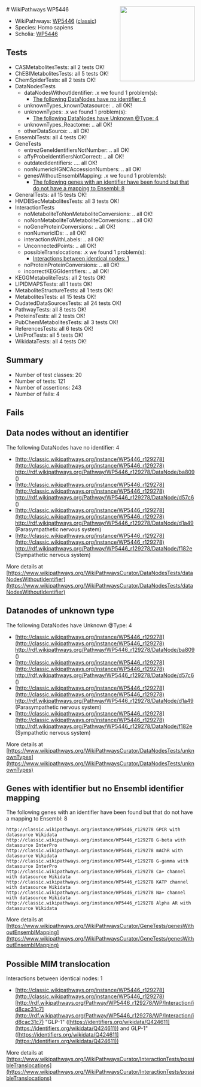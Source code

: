 <img style="float: right; width: 200px" src="https://upload.wikimedia.org/wikipedia/commons/thumb/8/83/Wplogo_with_text_500.png/640px-Wplogo_with_text_500.png" />
# WikiPathways WP5446

* WikiPathways: [WP5446](https://wikipathways.org/pathways/WP5446) ([classic](https://classic.wikipathways.org/instance/WP5446))
* Species: Homo sapiens
* Scholia: [WP5446](https://scholia.toolforge.org/wikipathways/WP5446)
## Tests
* CASMetabolitesTests: all 2 tests OK!
* ChEBIMetabolitesTests: all 5 tests OK!
* ChemSpiderTests: all 2 tests OK!
* DataNodesTests
    * dataNodesWithoutIdentifier: .x we found 1 problem(s):
        * [The following DataNodes have no identifier: 4](#d2d32fa3)
    * unknownTypes_knownDatasource: .. all OK!
    * unknownTypes: .x we found 1 problem(s):
        * [The following DataNodes have Unknown @Type: 4](#839973e2)
    * unknownTypes_Reactome: .. all OK!
    * otherDataSource: .. all OK!
* EnsemblTests: all 4 tests OK!
* GeneTests
    * entrezGeneIdentifiersNotNumber: .. all OK!
    * affyProbeIdentifiersNotCorrect: .. all OK!
    * outdatedIdentifiers: .... all OK!
    * nonNumericHGNCAccessionNumbers: .. all OK!
    * genesWithoutEnsemblMapping: .x we found 1 problem(s):
        * [The following genes with an identifier have been found but that do not have a mapping to Ensembl: 8](#40286d8a)
* GeneralTests: all 15 tests OK!
* HMDBSecMetabolitesTests: all 3 tests OK!
* InteractionTests
    * noMetaboliteToNonMetaboliteConversions: .. all OK!
    * noNonMetaboliteToMetaboliteConversions: .. all OK!
    * noGeneProteinConversions: .. all OK!
    * nonNumericIDs: .. all OK!
    * interactionsWithLabels: .. all OK!
    * UnconnectedPoints: .. all OK!
    * possibleTranslocations: .x we found 1 problem(s):
        * [Interactions between identical nodes: 1](#1c118206)
    * noProteinProteinConversions: .. all OK!
    * incorrectKEGGIdentifiers: .. all OK!
* KEGGMetaboliteTests: all 2 tests OK!
* LIPIDMAPSTests: all 1 tests OK!
* MetaboliteStructureTests: all 1 tests OK!
* MetabolitesTests: all 15 tests OK!
* OudatedDataSourcesTests: all 24 tests OK!
* PathwayTests: all 8 tests OK!
* ProteinsTests: all 2 tests OK!
* PubChemMetabolitesTests: all 3 tests OK!
* ReferencesTests: all 6 tests OK!
* UniProtTests: all 5 tests OK!
* WikidataTests: all 4 tests OK!


## Summary

* Number of test classes: 20
* Number of tests: 121
* Number of assertions: 243
* Number of fails: 4

## Fails

<a name="d2d32fa3" />

## Data nodes without an identifier

The following DataNodes have no identifier: 4

* [http://classic.wikipathways.org/instance/WP5446_r129278](http://classic.wikipathways.org/instance/WP5446_r129278) http://rdf.wikipathways.org/Pathway/WP5446_r129278/DataNode/ba809 ()
* [http://classic.wikipathways.org/instance/WP5446_r129278](http://classic.wikipathways.org/instance/WP5446_r129278) http://rdf.wikipathways.org/Pathway/WP5446_r129278/DataNode/d57c6 ()
* [http://classic.wikipathways.org/instance/WP5446_r129278](http://classic.wikipathways.org/instance/WP5446_r129278) http://rdf.wikipathways.org/Pathway/WP5446_r129278/DataNode/d1a49 (Parasympathetic
nervous 
system)
* [http://classic.wikipathways.org/instance/WP5446_r129278](http://classic.wikipathways.org/instance/WP5446_r129278) http://rdf.wikipathways.org/Pathway/WP5446_r129278/DataNode/f182e (Sympathetic 
nervous 
system)


More details at [https://www.wikipathways.org/WikiPathwaysCurator/DataNodesTests/dataNodesWithoutIdentifier](https://www.wikipathways.org/WikiPathwaysCurator/DataNodesTests/dataNodesWithoutIdentifier)

<a name="839973e2" />

## Datanodes of unknown type

The following DataNodes have Unknown @Type: 4

* [http://classic.wikipathways.org/instance/WP5446_r129278](http://classic.wikipathways.org/instance/WP5446_r129278) http://rdf.wikipathways.org/Pathway/WP5446_r129278/DataNode/ba809 ()
* [http://classic.wikipathways.org/instance/WP5446_r129278](http://classic.wikipathways.org/instance/WP5446_r129278) http://rdf.wikipathways.org/Pathway/WP5446_r129278/DataNode/d57c6 ()
* [http://classic.wikipathways.org/instance/WP5446_r129278](http://classic.wikipathways.org/instance/WP5446_r129278) http://rdf.wikipathways.org/Pathway/WP5446_r129278/DataNode/d1a49 (Parasympathetic
nervous 
system)
* [http://classic.wikipathways.org/instance/WP5446_r129278](http://classic.wikipathways.org/instance/WP5446_r129278) http://rdf.wikipathways.org/Pathway/WP5446_r129278/DataNode/f182e (Sympathetic 
nervous 
system)


More details at [https://www.wikipathways.org/WikiPathwaysCurator/DataNodesTests/unknownTypes](https://www.wikipathways.org/WikiPathwaysCurator/DataNodesTests/unknownTypes)

<a name="40286d8a" />

## Genes with identifier but no Ensembl identifier mapping

The following genes with an identifier have been found but that do not have a mapping to Ensembl: 8
```
http://classic.wikipathways.org/instance/WP5446_r129278 GPCR with datasource Wikidata
http://classic.wikipathways.org/instance/WP5446_r129278 G-beta with datasource InterPro
http://classic.wikipathways.org/instance/WP5446_r129278 mAChR with datasource Wikidata
http://classic.wikipathways.org/instance/WP5446_r129278 G-gamma with datasource InterPro
http://classic.wikipathways.org/instance/WP5446_r129278 Ca+ channel with datasource Wikidata
http://classic.wikipathways.org/instance/WP5446_r129278 KATP channel with datasource Wikidata
http://classic.wikipathways.org/instance/WP5446_r129278 Na+ channel with datasource Wikidata
http://classic.wikipathways.org/instance/WP5446_r129278 Alpha AR with datasource Wikidata
```

More details at [https://www.wikipathways.org/WikiPathwaysCurator/GeneTests/genesWithoutEnsemblMapping](https://www.wikipathways.org/WikiPathwaysCurator/GeneTests/genesWithoutEnsemblMapping)

<a name="1c118206" />

## Possible MIM translocation

Interactions between identical nodes: 1

* [http://classic.wikipathways.org/instance/WP5446_r129278](http://classic.wikipathways.org/instance/WP5446_r129278) [http://rdf.wikipathways.org/Pathway/WP5446_r129278/WP/Interaction/id8cac31c7](http://rdf.wikipathways.org/Pathway/WP5446_r129278/WP/Interaction/id8cac31c7) "GLP-1" ([https://identifiers.org/wikidata/Q424611](https://identifiers.org/wikidata/Q424611)) and 
GLP-1" ([https://identifiers.org/wikidata/Q424611](https://identifiers.org/wikidata/Q424611))


More details at [https://www.wikipathways.org/WikiPathwaysCurator/InteractionTests/possibleTranslocations](https://www.wikipathways.org/WikiPathwaysCurator/InteractionTests/possibleTranslocations)

